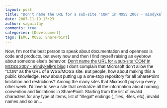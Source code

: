 ```yaml
---
layout: post
title: "Don't name the URL for a sub-site 'CON' in MOSS 2007 - mindykelly's blog"
date: 2007-11-19 13:23
author: saguiitay
comments: true
categories: [Development]
tags: [EMC, MOSS, SharePoint]
---
```

<span style="font-family:arial;">Now, I'm not the best person to speak about documentation and openness is code and products, but every now and then I find myself raising an eyebrow about someone else's behavior: </span>[<span style="font-family:arial;">Don't name the URL for a sub-site 'CON' in MOSS 2007 - mindykelly's blog</span>](http://www.sharepointblogs.com/mindykelly/archive/2007/06/20/don-t-name-the-url-for-a-sub-site-con-in-moss-2007.aspx) <span style="font-family:arial;">I don't complain that Microsoft don't allow the "CON" as the URL of a WSS/MOSS site. But people, how about making this a public knowledge. How about putting up a one-stop repository for all SharePoint limitation and restrictions?</span> <span style="font-family:arial;">Among the many sites that Microsoft pops-up every other week, I'd love to see a site that centralize all the information about naming convention and limitations in SharePoint. Starting from the list of invalid characters for any type of items, list of "illegal" endings (\_files, -files, etc), invalid names and so on...</span>


